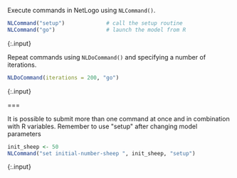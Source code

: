 ---
---

Execute commands in NetLogo using `NLCommand()`.


~~~r
NLCommand("setup")             # call the setup routine 
NLCommand("go")                # launch the model from R
~~~
{:.input}

Repeat commands using `NLDoCommand()` and specifying a number of iterations. 


~~~r
NLDoCommand(iterations = 200, "go")
~~~
{:.input}

===
  
It is possible to submit more than one command at once and in combination with R variables. Remember to use "setup" after changing model parameters


~~~r
init_sheep <- 50
NLCommand("set initial-number-sheep ", init_sheep, "setup")
~~~
{:.input}
